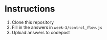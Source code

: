 # Instructions

1. Clone this repository
2. Fill in the answers in `week-3/control_flow.js`
3. Upload answers to codepost